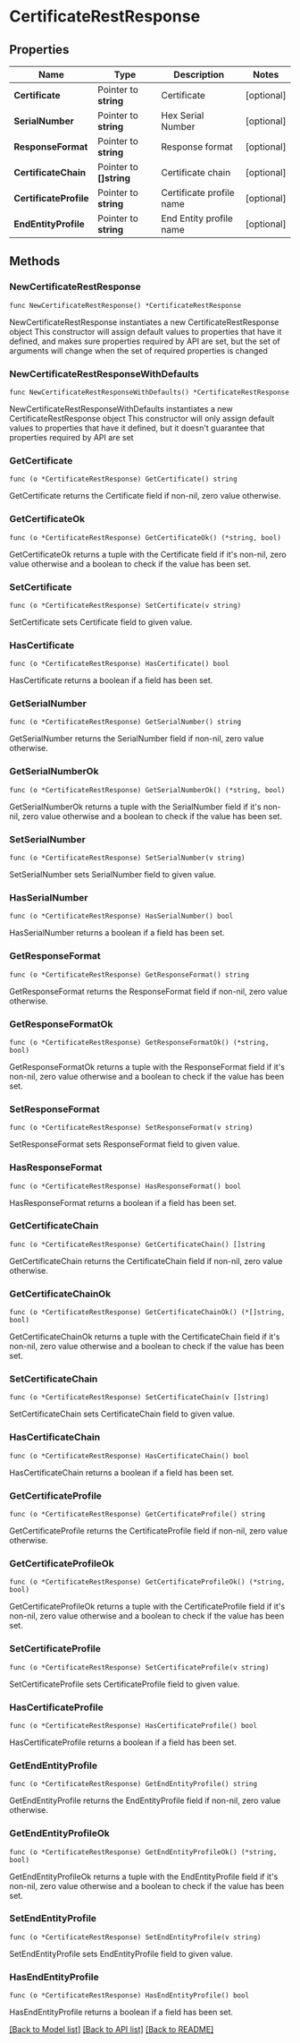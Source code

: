 # CertificateRestResponse

## Properties

Name | Type | Description | Notes
------------ | ------------- | ------------- | -------------
**Certificate** | Pointer to **string** | Certificate | [optional] 
**SerialNumber** | Pointer to **string** | Hex Serial Number | [optional] 
**ResponseFormat** | Pointer to **string** | Response format | [optional] 
**CertificateChain** | Pointer to **[]string** | Certificate chain | [optional] 
**CertificateProfile** | Pointer to **string** | Certificate profile name | [optional] 
**EndEntityProfile** | Pointer to **string** | End Entity profile name | [optional] 

## Methods

### NewCertificateRestResponse

`func NewCertificateRestResponse() *CertificateRestResponse`

NewCertificateRestResponse instantiates a new CertificateRestResponse object
This constructor will assign default values to properties that have it defined,
and makes sure properties required by API are set, but the set of arguments
will change when the set of required properties is changed

### NewCertificateRestResponseWithDefaults

`func NewCertificateRestResponseWithDefaults() *CertificateRestResponse`

NewCertificateRestResponseWithDefaults instantiates a new CertificateRestResponse object
This constructor will only assign default values to properties that have it defined,
but it doesn't guarantee that properties required by API are set

### GetCertificate

`func (o *CertificateRestResponse) GetCertificate() string`

GetCertificate returns the Certificate field if non-nil, zero value otherwise.

### GetCertificateOk

`func (o *CertificateRestResponse) GetCertificateOk() (*string, bool)`

GetCertificateOk returns a tuple with the Certificate field if it's non-nil, zero value otherwise
and a boolean to check if the value has been set.

### SetCertificate

`func (o *CertificateRestResponse) SetCertificate(v string)`

SetCertificate sets Certificate field to given value.

### HasCertificate

`func (o *CertificateRestResponse) HasCertificate() bool`

HasCertificate returns a boolean if a field has been set.

### GetSerialNumber

`func (o *CertificateRestResponse) GetSerialNumber() string`

GetSerialNumber returns the SerialNumber field if non-nil, zero value otherwise.

### GetSerialNumberOk

`func (o *CertificateRestResponse) GetSerialNumberOk() (*string, bool)`

GetSerialNumberOk returns a tuple with the SerialNumber field if it's non-nil, zero value otherwise
and a boolean to check if the value has been set.

### SetSerialNumber

`func (o *CertificateRestResponse) SetSerialNumber(v string)`

SetSerialNumber sets SerialNumber field to given value.

### HasSerialNumber

`func (o *CertificateRestResponse) HasSerialNumber() bool`

HasSerialNumber returns a boolean if a field has been set.

### GetResponseFormat

`func (o *CertificateRestResponse) GetResponseFormat() string`

GetResponseFormat returns the ResponseFormat field if non-nil, zero value otherwise.

### GetResponseFormatOk

`func (o *CertificateRestResponse) GetResponseFormatOk() (*string, bool)`

GetResponseFormatOk returns a tuple with the ResponseFormat field if it's non-nil, zero value otherwise
and a boolean to check if the value has been set.

### SetResponseFormat

`func (o *CertificateRestResponse) SetResponseFormat(v string)`

SetResponseFormat sets ResponseFormat field to given value.

### HasResponseFormat

`func (o *CertificateRestResponse) HasResponseFormat() bool`

HasResponseFormat returns a boolean if a field has been set.

### GetCertificateChain

`func (o *CertificateRestResponse) GetCertificateChain() []string`

GetCertificateChain returns the CertificateChain field if non-nil, zero value otherwise.

### GetCertificateChainOk

`func (o *CertificateRestResponse) GetCertificateChainOk() (*[]string, bool)`

GetCertificateChainOk returns a tuple with the CertificateChain field if it's non-nil, zero value otherwise
and a boolean to check if the value has been set.

### SetCertificateChain

`func (o *CertificateRestResponse) SetCertificateChain(v []string)`

SetCertificateChain sets CertificateChain field to given value.

### HasCertificateChain

`func (o *CertificateRestResponse) HasCertificateChain() bool`

HasCertificateChain returns a boolean if a field has been set.

### GetCertificateProfile

`func (o *CertificateRestResponse) GetCertificateProfile() string`

GetCertificateProfile returns the CertificateProfile field if non-nil, zero value otherwise.

### GetCertificateProfileOk

`func (o *CertificateRestResponse) GetCertificateProfileOk() (*string, bool)`

GetCertificateProfileOk returns a tuple with the CertificateProfile field if it's non-nil, zero value otherwise
and a boolean to check if the value has been set.

### SetCertificateProfile

`func (o *CertificateRestResponse) SetCertificateProfile(v string)`

SetCertificateProfile sets CertificateProfile field to given value.

### HasCertificateProfile

`func (o *CertificateRestResponse) HasCertificateProfile() bool`

HasCertificateProfile returns a boolean if a field has been set.

### GetEndEntityProfile

`func (o *CertificateRestResponse) GetEndEntityProfile() string`

GetEndEntityProfile returns the EndEntityProfile field if non-nil, zero value otherwise.

### GetEndEntityProfileOk

`func (o *CertificateRestResponse) GetEndEntityProfileOk() (*string, bool)`

GetEndEntityProfileOk returns a tuple with the EndEntityProfile field if it's non-nil, zero value otherwise
and a boolean to check if the value has been set.

### SetEndEntityProfile

`func (o *CertificateRestResponse) SetEndEntityProfile(v string)`

SetEndEntityProfile sets EndEntityProfile field to given value.

### HasEndEntityProfile

`func (o *CertificateRestResponse) HasEndEntityProfile() bool`

HasEndEntityProfile returns a boolean if a field has been set.


[[Back to Model list]](../README.md#documentation-for-models) [[Back to API list]](../README.md#documentation-for-api-endpoints) [[Back to README]](../README.md)


